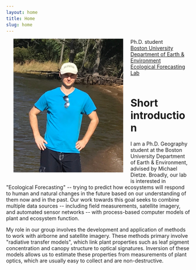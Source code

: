 ```yaml
---
layout: home
title: Home
slug: home
---
```


<img style="float: left; width: 300px; margin: 0px 20px 20px" src="images/my_photo.jpg">

<div class="overview">
Ph.D. student<br>
<a href="http://bu.edu">Boston University</a><br>
<a href="http://bu.edu/earth">Department of Earth & Environment </a><br>
<a href="http://people.bu.edu/dietze">Ecological Forecasting Lab</a><br>
</div> <br>

# Short introduction

I am a Ph.D. Geography student at the Boston University Department of Earth & Environment, advised by Michael Dietze. 
Broadly, our lab is interested in "Ecological Forecasting" -- trying to predict how ecosystems will respond to human and natural changes in the future based on our understanding of them now and in the past. 
Our work towards this goal seeks to combine multiple data sources -- including field measurements, satellite imagery, and automated sensor networks -- with process-based computer models of plant and ecosystem function.

My role in our group involves the development and application of methods to work with airborne and satellite imagery. 
These methods primary involve "radiative transfer models", which link plant properties such as leaf pigment concentration and canopy structure to optical signatures. 
Inversion of these models allows us to estimate these properties from measurements of plant optics, which are usually easy to collect and are non-destructive.

